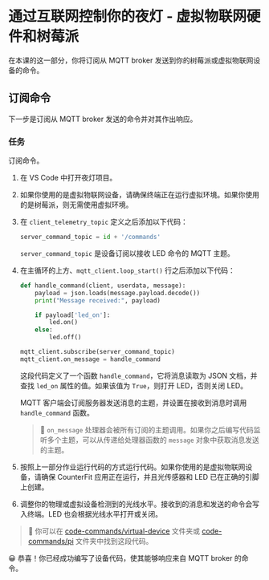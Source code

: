<!--
CO_OP_TRANSLATOR_METADATA:
{
  "original_hash": "c527ce85d69b1a3875366ec61cbed8aa",
  "translation_date": "2025-08-24T22:59:55+00:00",
  "source_file": "1-getting-started/lessons/4-connect-internet/single-board-computer-commands.md",
  "language_code": "zh"
}
-->
# 通过互联网控制你的夜灯 - 虚拟物联网硬件和树莓派

在本课的这一部分，你将订阅从 MQTT broker 发送到你的树莓派或虚拟物联网设备的命令。

## 订阅命令

下一步是订阅从 MQTT broker 发送的命令并对其作出响应。

### 任务

订阅命令。

1. 在 VS Code 中打开夜灯项目。

1. 如果你使用的是虚拟物联网设备，请确保终端正在运行虚拟环境。如果你使用的是树莓派，则无需使用虚拟环境。

1. 在 `client_telemetry_topic` 定义之后添加以下代码：

    ```python
    server_command_topic = id + '/commands'
    ```

    `server_command_topic` 是设备订阅以接收 LED 命令的 MQTT 主题。

1. 在主循环的上方、`mqtt_client.loop_start()` 行之后添加以下代码：

    ```python
    def handle_command(client, userdata, message):
        payload = json.loads(message.payload.decode())
        print("Message received:", payload)
    
        if payload['led_on']:
            led.on()
        else:
            led.off()
    
    mqtt_client.subscribe(server_command_topic)
    mqtt_client.on_message = handle_command
    ```

    这段代码定义了一个函数 `handle_command`，它将消息读取为 JSON 文档，并查找 `led_on` 属性的值。如果该值为 `True`，则打开 LED，否则关闭 LED。

    MQTT 客户端会订阅服务器发送消息的主题，并设置在接收到消息时调用 `handle_command` 函数。

    > 💁 `on_message` 处理器会被所有订阅的主题调用。如果你之后编写代码监听多个主题，可以从传递给处理器函数的 `message` 对象中获取消息发送的主题。

1. 按照上一部分作业运行代码的方式运行代码。如果你使用的是虚拟物联网设备，请确保 CounterFit 应用正在运行，并且光传感器和 LED 已在正确的引脚上创建。

1. 调整你的物理或虚拟设备检测到的光线水平。接收到的消息和发送的命令会写入终端。LED 也会根据光线水平打开或关闭。

> 💁 你可以在 [code-commands/virtual-device](../../../../../1-getting-started/lessons/4-connect-internet/code-commands/virtual-device) 文件夹或 [code-commands/pi](../../../../../1-getting-started/lessons/4-connect-internet/code-commands/pi) 文件夹中找到这段代码。

😀 恭喜！你已经成功编写了设备代码，使其能够响应来自 MQTT broker 的命令。

